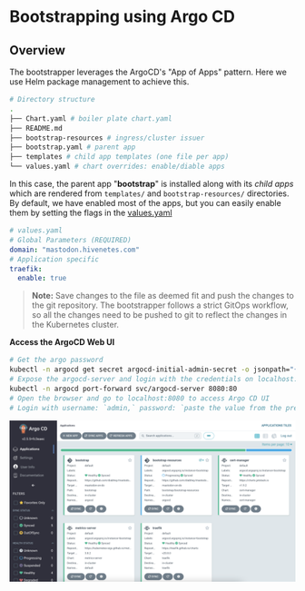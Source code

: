# Bootstrapping using Argo CD

## Overview
The bootstrapper leverages the ArgoCD's "App of Apps" pattern. Here we use Helm package management to achieve this.

```bash
# Directory structure
.
├── Chart.yaml # boiler plate chart.yaml
├── README.md 
├── bootstrap-resources # ingress/cluster issuer
├── bootstrap.yaml # parent app 
├── templates # child app templates (one file per app)
└── values.yaml # chart overrides: enable/diable apps
```

In this case, the parent app "**bootstrap**" is installed along with its *child apps* which are rendered from `templates/` and `bootstrap-resources/` directories. 
By default, we have enabled most of the apps, but you can easily enable them by setting the flags in the [values.yaml](./values.yaml) 

```yaml
# values.yaml
# Global Parameters (REQUIRED)
domain: "mastodon.hivenetes.com"
# Application specific
traefik:
  enable: true
```
> **Note:** Save changes to the file as deemed fit and push the changes to the git repository. The bootstrapper follows a strict GitOps workflow, so all the changes need to be pushed to git to reflect the changes in the Kubernetes cluster.

**Access the ArgoCD Web UI**
```bash
# Get the argo password
kubectl -n argocd get secret argocd-initial-admin-secret -o jsonpath="{.data.password}" | base64 -d; echo
# Expose the argocd-server and login with the credentials on localhost:8080
kubectl -n argocd port-forward svc/argocd-server 8080:80
# Open the browser and go to localhost:8080 to access Argo CD UI
# Login with username: `admin,` password: `paste the value from the previous step.`
```

![argocd-ui](../docs/assets/argocd-ui.png)